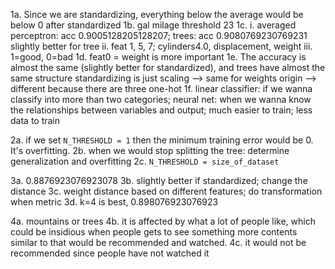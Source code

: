 1a. Since we are standardizing, everything below the average would be below 0 after standardized
1b. gal milage threshold 23
1c.
i. averaged perceptron: acc 0.9005128205128207; trees: acc 0.9080769230769231 slightly better for tree
ii. feat 1, 5, 7; cylinders4.0, displacement, weight
iii. 1=good, 0=bad 
1d. feat0 = weight is more important
1e. The accuracy is almost the same (slightly better for standardized), and trees have almost the same structure
standardizing is just scaling --> same for weights
origin --> different because there are three one-hot
1f. linear classifier: if we wanna classify into more than two categories; neural net: when we wanna know the relationships between variables and output; much easier to train; less data to train

2a. if we set `N_THRESHOLD = 1` then the minimum training error would be 0. It's overfitting.
2b. when we would stop splitting the tree: determine generalization and overfitting
2c. `N_THRESHOLD = size_of_dataset`

3a. 0.8876923076923078
3b. slightly better if standardized; change the distance
3c. weight distance based on different features; do transformation when metric
3d. k=4 is best, 0.898076923076923

4a. mountains or trees
4b. it is affected by what a lot of people like, which could be insidious when people gets to see something more contents similar to that would be recommended and watched.
4c. it would not be recommended since people have not watched it
